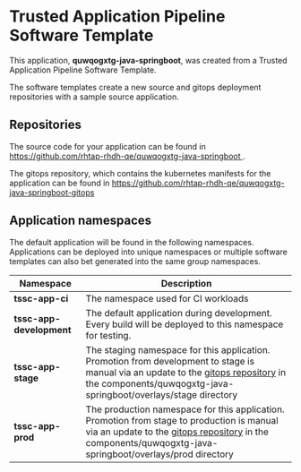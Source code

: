 # Trusted Application Pipeline Software Template

This application, **quwqogxtg-java-springboot**, was created from a Trusted Application Pipeline Software Template.

The software templates create a new source and gitops deployment repositories with a sample source application. 

## Repositories

The source code for your application can be found in [https://github.com/rhtap-rhdh-qe/quwqogxtg-java-springboot ](https://github.com/rhtap-rhdh-qe/quwqogxtg-java-springboot ).
 
The gitops repository, which contains the kubernetes manifests for the application can be found in 
[https://github.com/rhtap-rhdh-qe/quwqogxtg-java-springboot-gitops ](https://github.com/rhtap-rhdh-qe/quwqogxtg-java-springboot-gitops ) 

## Application namespaces 

The default application will be found in the following namespaces. Applications can be deployed into unique namespaces or multiple software templates can also bet generated into the same group namespaces.  

|  Namespace   |  Description   |  
| -------- | -------- |
| **tssc-app-ci** | The namespace used for CI workloads |
| **tssc-app-development** | The default application during development. Every build will be deployed to this namespace for testing. |
| **tssc-app-stage** | The staging namespace for this application. Promotion from development to stage is manual via an update to the [gitops repository](https://github.com/rhtap-rhdh-qe/quwqogxtg-java-springboot-gitops ) in the components/quwqogxtg-java-springboot/overlays/stage directory |
| **tssc-app-prod** | The production namespace for this application. Promotion from stage to production is manual via an update to the [gitops repository](https://github.com/rhtap-rhdh-qe/quwqogxtg-java-springboot-gitops ) in the components/quwqogxtg-java-springboot/overlays/prod directory |